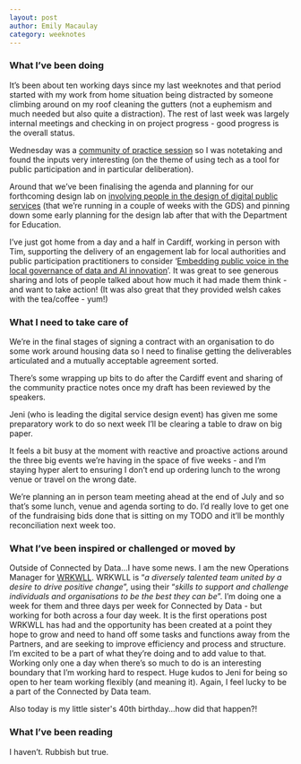 ```yaml
---
layout: post
author: Emily Macaulay
category: weeknotes
---
```

### What I’ve been doing
It’s been about ten working days since my last weeknotes and that period started with my work from home situation being distracted by someone climbing around on my roof cleaning the gutters (not a euphemism and much needed but also quite a distraction). The rest of last week was largely internal meetings and checking in on project progress - good progress is the overall status.

Wednesday was a [community of practice session](https://connectedbydata.org/events/2025-06-18-community-of-practice) so I was notetaking and found the inputs very interesting (on the theme of using tech as a tool for public participation and in particular deliberation).

Around that we’ve been finalising the agenda and planning for our forthcoming design lab on [involving people in the design of digital public services](https://connectedbydata.org/events/2025-07-07-design-lab-gds) (that we’re running in a couple of weeks with the GDS) and pinning down some early planning for the design lab after that with the Department for Education.

I’ve just got home from a day and a half in Cardiff, working in person with Tim, supporting the delivery of an engagement lab for local authorities and public participation practitioners to consider ‘[Embedding public voice in the local governance of data and AI innovation](https://connectedbydata.org/events/2025-06-24-engagement-lab)’. It was great to see generous sharing and lots of people talked about how much it had made them think - and want to take action! (It was also great that they provided welsh cakes with the tea/coffee - yum!)


### What I need to take care of
We’re in the final stages of signing a contract with an organisation to do some work around housing data so I need to finalise getting the deliverables articulated and a mutually acceptable agreement sorted.

There’s some wrapping up bits to do after the Cardiff event and sharing of the community practice notes once my draft has been reviewed by the speakers.

Jeni (who is leading the digital service design event) has given me some preparatory work to do so next week I’ll be clearing a table to draw on big paper.

It feels a bit busy at the moment with reactive and proactive actions around the three big events we’re having in the space of five weeks - and I’m staying hyper alert to ensuring I don’t end up ordering lunch to the wrong venue or travel on the wrong date. 

We’re planning an in person team meeting ahead at the end of July and so that’s some lunch, venue and agenda sorting to do. I’d really love to get one of the fundraising bids done that is sitting on my TODO and it’ll be monthly reconciliation next week too.

### What I’ve been inspired or challenged or moved by
Outside of Connected by Data…I have some news. I am the new Operations Manager for [WRKWLL](https://wrkwll.org/). WRKWLL is “*a diversely talented team united by a desire to drive positive change*”, using their “*skills to support and challenge individuals and organisations to be the best they can be*”. I’m doing one a week for them and three days per week for Connected by Data - but working for both across a four day week. It is the first operations post WRKWLL has had and the opportunity has been created at a point they hope to grow and need to hand off some tasks and functions away from the Partners, and are seeking to improve efficiency and process and structure. I’m excited to be a part of what they’re doing and to add value to that. Working only one a day when there’s so much to do is an interesting boundary that I’m working hard to respect. Huge kudos to Jeni for being so open to her team working flexibly (and meaning it). Again, I feel lucky to be a part of the Connected by Data team.

Also today is my little sister's 40th birthday...how did that happen?!

### What I’ve been reading
I haven’t. Rubbish but true. 
